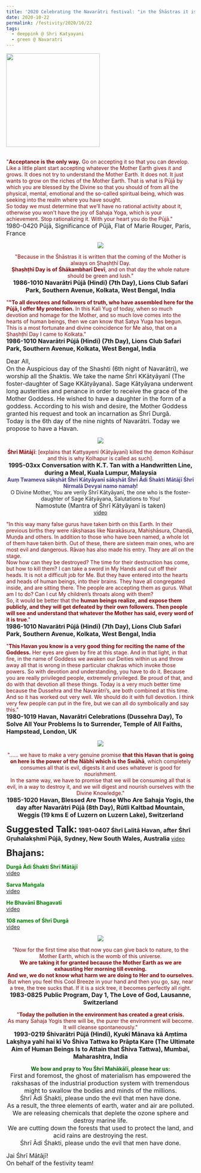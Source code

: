 ```yaml
---
title: '2020 Celebrating the Navarātri festival: "in the Śhāstras it is written that the coming of the Mother is always on Ṣhaṣhṭhī Day. Ṣhaṣhṭhī Day is of Śhākambharī Devī" '
date: 2020-10-22
permalink: /festivity/2020/10/22
tags:
  - deeppink @ Shri Katyayani
  - green @ Navaratri
---
```


<div style="text-align: left"><img src="/images/image00.png" width="250" /></div><br>

<p>
<font color="DarkRed">"<b>Acceptance is the only way.</b> Go on accepting it so that you can develop. Like a little plant start accepting whatever the Mother Earth gives it and grows. It does not try to understand the Mother Earth. It does not. It just wants to grow on the riches of the Mother Earth. That is what is Pūjā by which you are blessed by the Divine so that you should of from all the physical, mental, emotional and the so-called spiritual being, which was seeking into the realm where you have sought.<br> 
So today we must determine that we’ll have no rational activity about it, otherwise you won't have the joy of Sahaja Yoga, which is your achievement. Stop rationalizing it. With your heart you do the Pūjā."</font><br>
<font size="+0">1980-0420 Pūjā, Significance of Pūjā, Flat of Marie Rouger, Paris, France<b></b></font>
</p>

<div style="text-align: center"><img src="https://pub-1e517d8c73a64c9c82977d676b1fff72.r2.dev/image528.png" /></div>

<p style="text-align:center;">
<font color="DarkRed">"Because in the Śhāstras it is written that the coming of the Mother is always on Ṣhaṣhṭhī Day.<br> 
<b>Ṣhaṣhṭhī Day is of Śhākambharī Devī</b>, and on that day the whole nature should be green and lush."</font><br>
<font size="+0"><b>1986-1010 Navarātri Pūjā (Hindi) (7th Day), Lions Club Safari Park, Southern Avenue, Kolkata, West Bengal, India</b></font>
</p>

<p>
<font color="DarkRed">"<b>"To all devotees and followers of truth, who have assembled here for the Pūjā, I offer My protection.</b> In this Kali Yug of today, when so much devotion and homage for the Mother, and so much love comes into the hearts of human beings, then we can know that Satya Yuga has begun.<br>
This is a most fortunate and divine coincidence for Me also, that on a Ṣhaṣhṭhī Day I came to Kolkata."</font><br>
<font size="+0"><b>1986-1010 Navarātri Pūjā (Hindi) (7th Day), Lions Club Safari Park, Southern Avenue, Kolkata, West Bengal, India</b></font>
</p>

<p>
<font size="+0">Dear All,<br>
On the Auspicious day of the Shashti (6th night of Navarātri), we worship all the Śhaktis. We take the name Śhrī KKātyāyanī (The foster-daughter of Sage KKātyāyana). Sage Kātyāyana underwent long austerities and penance in order to receive the grace of the Mother Goddess. He wished to have a daughter in the form of a goddess. According to his wish and desire, the Mother Goddess granted his request and took an incarnation as Śhrī Durgā.<br> 
Today is the 6th day of the nine nights of Navarātri. Today we propose to have a Havan.</font>
</p>

<div style="text-align: center"><img src="/images/image529.png" /></div>

<p style=" text-align:center;">
<font color="DarkRed"><b>Śhrī Mātājī</b>: [explains that Kattyayeni (Kātyāyanī) killed the demon Kolhāsur and this is why Kolhapur is called as such].</font><br>
<font size="+0"><b>1995-03xx Conversation with K.T. Tan with a Handwritten Line, during a Meal, Kuala Lumpur, Malaysia</b></font><br>
<font color="DarkSlateBlue"><b>Auṃ Twameva sākṣhāt Śhrī Kātyāyanī sākṣhāt Śhrī Ādi Śhakti Mātājī Śhrī Nirmalā Devyai namo namaḥ!</b></font><br>
O Divine Mother, You are verily Śhrī Kātyāyanī, the one who is the foster-daughter of Sage Kātyāyana, Salutations to You!<br>
<font size="+0">Namostute (Mantra of Śhrī Kātyāyanī is taken)</font><br>
<a href="https://seven-teams.github.io/Videos_Links.html">video</a>
</p>

<p>
<font color="DarkRed">"In this way many false gurus have taken birth on this Earth. In their previous births they were rākṣhasas like Narakāsura, Mahiṣhāsura, Chaṇḍā, Muṇḍa and others. In addition to those who have been named, a whole lot of them have taken birth. Out of these, there are sixteen main ones, who are most evil and dangerous. Rāvaṇ has also made his entry. They are all on the stage.<br>
Now how can they be destroyed? The time for their destruction has come, but how to kill them? I can take a sword in My Hands and cut off their heads. It is not a difficult job for Me. But they have entered into the hearts and heads of human beings, into their brains. They have all congregated inside, and are sitting there. The people are accepting them as gurus. What am I to do? Can I cut My children’s throats along with them?<br>
So, it would be better that the <b>human beings realize, and expose them publicly, and they will get defeated by their own followers. Then people will see and understand that whatever the Mother has said, every word of it is true</b>."</font><br>
<font size="+0"><b>1986-1010 Navarātri Pūjā (Hindi) (7th Day), Lions Club Safari Park, Southern Avenue, Kolkata, West Bengal, India</b></font>
</p>

<p>
<font color="DarkRed">"<b>This Havan you know is a very good thing for reciting the name of the Goddess.</b> Her eyes are given by fire at this stage. And in that light, in that fire, in the name of Goddess we awaken our Deities within us and throw away all that is wrong in these particular chakras which invoke those powers. So with devotion and understanding, you have to do it. Because you are really privileged people, extremely privileged. Be proud of that, and do with that devotion all these things. Today is a very much better time because the Dussehra and the Navarātri’s, are both combined at this time. And so it has worked out very well. We should do it with full devotion. I think very few people can put in the fire, but we can all do symbolically and say this."</font><br>
<font size="+0"><b>1980-1019 Havan, Navarātri Celebrations (Dussehra Day), To Solve All Your Problems Is to Surrender, Temple of All Faiths, Hampstead, London, UK</b></font>
</p>

<div style="text-align: center"><img src="/images/image530.png" /></div>

<p style="text-align:center;">
<font color="DarkRed">"...... we have to make a very genuine promise <b>that this Havan that is going on here is the power of the Nābhī which is the Swāhā</b>, which completely consumes all that is evil, digests it and uses whatever is good for nourishment.<br>
In the same way, we have to promise that we will be consuming all that is evil, in a way to destroy it, and we will digest and nourish ourselves with the Divine Knowledge."</font><br>
<font size="+0"><b>1985-1020 Havan, Blessed Are Those Who Are Sahaja Yogis, the day after Navarātri Pūjā (8th Day), Rūtli Kaltbad Mountain, Weggis (19 kms E of Luzern on Luzern Lake), Switzerland</b></font>
</p>

<font size="+2"><b>Suggested Talk:</b></font> 
<font size="+0"><b>1981-0407 Śhrī Lalitā Havan, after Śhrī Gṛuhalakṣhmī Pūjā, Sydney, New South Wales, Australia</b></font>
<a href="https://seven-teams.github.io/Videos_Links.html"> video</a><br>

<font size="+2"><b>Bhajans:</b></font>

<p>
<font color="green"><b>Durgā Ādi Śhakti Śhrī Mātājī</b></font><br>
<a href="https://seven-teams.github.io/Videos_Links.html">video</a>
</p>
 
<p>
<font color="green"><b>Sarva Maṅgala</b></font><br>
<a href="https://www.youtube.com/watch?v=Muz4_qCjghQ&ab_channel=SahajaYoga">video</a> 
</p>

<p>
<font color="green"><b>He Bhavānī Bhagavatī </b></font><br>
<a href="https://www.youtube.com/watch?v=lA1ePxfg-Sc&ab_channel=SahajaYoga">video</a> 
</p>

<p>
<font color="green"><b>108 names of Śhrī Durgā</b></font><br>
<a href="https://www.youtube.com/watch?v=CnQgic6aK7E&ab_channel=SahajayogaCulture">video</a> 
</p>

<div style="text-align: center"><img src="https://pub-1e517d8c73a64c9c82977d676b1fff72.r2.dev/image531.png" /></div>

<p style="text-align:center;">
<font color="DarkRed">"Now for the first time also that now you can give back to nature, to the Mother Earth, which is the womb of this universe.<br>
<b>We are taking it for granted because the Mother Earth as we are exhausting Her morning till evening.<br>
And we, we do not know what harm we are doing to Her and to ourselves.</b><br>
But when you feel this Cool Breeze in your hand and then you go, say, near a tree, the tree sucks that. If it is a sick tree, it becomes perfectly all right.</font><br>
<font size="+0"><b>1983-0825 Public Program, Day 1, The Love of God, Lausanne, Switzerland</b></font>
</p>

<p style="text-align:center;">
<font color="DarkRed">"<b>Today the pollution in the environment has created a great crisis.</b><br>
As many Sahaja Yogis there will be, the purer the environment will become. 
It will cleanse spontaneously."</font><br>
<font size="+0"><b>1993-0219 Śhivarātri Pūjā (Hindi), Kyukī Mānava kā Aṃtima Lakṣhya yahī hai kī Vo Śhiva Tattwa ko Prāpta Kare (The Ultimate Aim of Human Beings Is to Attain that Śhiva Tattwa), Mumbai, Maharashtra, India</b></font>
</p>

<p style="text-align:center;">
<font color="DarkGreen"><b>We bow and pray to You Śhrī Mahākālī, please hear us:</b></font><br>
<font size="+0"> First and foremost, the ghost of materialism has empowered the rakshasas of the industrial production system with tremendous might to swallow the bodies and minds of the millions.<br>
Śhrī Ādi Śhakti, please undo the evil that men have done.<br> 
As a result, the three elements of earth, water and air are polluted. We are releasing chemicals that deplete the ozone sphere and destroy marine life.<br>
We are cutting down the forests that used to protect the land, and acid rains are destroying the rest.<br>
Śhrī Ādi Śhakti, please undo the evil that men have done.</font>
</p>

<p>
<font size="+0">Jai Śhrī Mātājī!<br>
On behalf of the festivity team!</font>
</p>